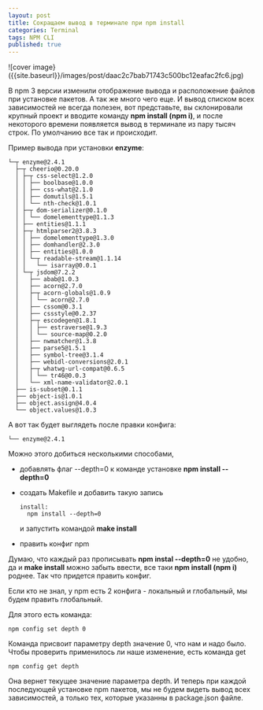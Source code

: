 ```yaml
---
layout: post
title: Сокращаем вывод в терминале при npm install
categories: Terminal
tags: NPM CLI
published: true
---
```


![cover image}({{site.baseurl}}/images/post/daac2c7bab71743c500bc12eafac2fc6.jpg)


В npm 3 версии изменили отображение вывода и расположение файлов при установке пакетов.
А так же много чего еще. И вывод списком всех зависимостей не всегда полезен, вот
представьте, вы склонировали крупный проект и вводите команду **npm install (npm i)**,
и после некоторого времени появляется вывод в терминале из пару тысяч строк.
По умолчанию все так и происходит.

Пример вывода при установки **enzyme**:

```
└─┬ enzyme@2.4.1
  ├─┬ cheerio@0.20.0
  │ ├─┬ css-select@1.2.0
  │ │ ├── boolbase@1.0.0
  │ │ ├── css-what@2.1.0
  │ │ ├── domutils@1.5.1
  │ │ └── nth-check@1.0.1
  │ ├─┬ dom-serializer@0.1.0
  │ │ └── domelementtype@1.1.3
  │ ├── entities@1.1.1
  │ ├─┬ htmlparser2@3.8.3
  │ │ ├── domelementtype@1.3.0
  │ │ ├── domhandler@2.3.0
  │ │ ├── entities@1.0.0
  │ │ └─┬ readable-stream@1.1.14
  │ │   └── isarray@0.0.1
  │ └─┬ jsdom@7.2.2
  │   ├── abab@1.0.3
  │   ├── acorn@2.7.0
  │   ├─┬ acorn-globals@1.0.9
  │   │ └── acorn@2.7.0
  │   ├── cssom@0.3.1
  │   ├── cssstyle@0.2.37
  │   ├─┬ escodegen@1.8.1
  │   │ ├── estraverse@1.9.3
  │   │ └── source-map@0.2.0
  │   ├── nwmatcher@1.3.8
  │   ├── parse5@1.5.1
  │   ├── symbol-tree@3.1.4
  │   ├── webidl-conversions@2.0.1
  │   ├─┬ whatwg-url-compat@0.6.5
  │   │ └── tr46@0.0.3
  │   └── xml-name-validator@2.0.1
  ├── is-subset@0.1.1
  ├── object-is@1.0.1
  ├── object.assign@4.0.4
  └── object.values@1.0.3
```

А вот так будет выглядеть после правки конфига:

```
└── enzyme@2.4.1
```

Можно этого добиться несколькими способами,

- добавлять флаг --depth=0 к команде установке **npm install  --depth=0**

- создать Makefile и добавить такую запись

  ```
  install:
    npm install --depth=0
  ```

  и запустить командой **make install**

- править конфиг npm

Думаю, что каждый раз прописывать **npm instal  --depth=0** не удобно,
да и **make install** можно забыть ввести, все
таки **npm install (npm i)** роднее. Так что придется править конфиг.

Если кто не знал, у npm есть 2 конфига - локальный и глобальный, мы будем править глобальный.

Для этого есть команда:

```
npm config set depth 0
```

Команда присвоит параметру depth значение 0, что нам и надо было. Чтобы проверить применилось ли наше
изменение, есть команда get

```
npm config get depth
```

Она вернет текущее значение параметра depth. И теперь при каждой последующей установке npm пакетов,
мы не будем видеть вывод всех зависимостей, а только тех, которые указанны в package.json файле.
